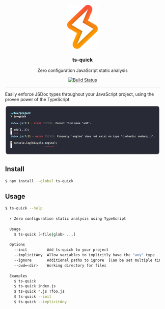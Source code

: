<p align="center">
  <img alt="lightning bolt" src="./media/logo.svg" width=100px>

<h3 align="center">ts-quick️</h3>
<p align="center">Zero configuration JavaScript static analysis</p>
<p align="center"><a href="https://travis-ci.org/matchai/ts-quick"><img src="https://badgen.net/travis/matchai/ts-quick" alt="Build Status"></a></p>
</p>

---

Easily enforce JSDoc types throughout your JavaScript project, using the proven power of the TypeScript.

![ts-quick reporting two errors](./media/demo.png)

## Install

```sh
$ npm install --global ts-quick
```

## Usage

```sh
$ ts-quick --help

  ⚡️ Zero configuration static analysis using TypeScript

  Usage
    $ ts-quick [<file|glob> ...]

  Options
    --init         Add ts-quick to your project
    --implicitAny  Allow variables to implicitly have the "any" type
    --ignore       Additional paths to ignore  [Can be set multiple times]
    --cwd=<dir>    Working directory for files

  Examples
    $ ts-quick
    $ ts-quick index.js
    $ ts-quick *.js !foo.js
    $ ts-quick --init
    $ ts-quick --implicitAny
```

